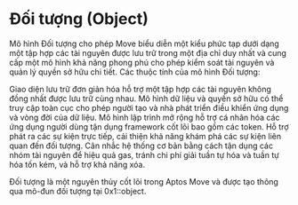 # Đối tượng (Object)

Mô hình Đối tượng cho phép Move biểu diễn một kiểu phức tạp dưới dạng một tập hợp các tài nguyên được lưu trữ trong một địa chỉ duy nhất và cung cấp một mô hình khả năng phong phú cho phép kiểm soát tài nguyên và quản lý quyền sở hữu chi tiết.
Các thuộc tính của mô hình Đối tượng:

Giao diện lưu trữ đơn giản hóa hỗ trợ một tập hợp các tài nguyên không đồng nhất được lưu trữ cùng nhau.
Mô hình dữ liệu và quyền sở hữu có thể truy cập toàn cục cho phép người tạo và nhà phát triển điều khiển ứng dụng và vòng đời của dữ liệu.
Mô hình lập trình mở rộng hỗ trợ cá nhân hóa các ứng dụng người dùng tận dụng framework cốt lõi bao gồm các token.
Hỗ trợ phát ra các sự kiện trực tiếp, cải thiện khả năng khám phá các sự kiện liên quan đến đối tượng.
Cân nhắc hệ thống cơ bản bằng cách tận dụng các nhóm tài nguyên để hiệu quả gas, tránh chi phí giải tuần tự hóa và tuần tự hóa tốn kém, và hỗ trợ khả năng xóa.

Đối tượng là một nguyên thủy cốt lõi trong Aptos Move và được tạo thông qua mô-đun đối tượng tại 0x1::object.